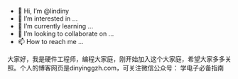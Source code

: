- 👋 Hi, I’m @lindiny
- 👀 I’m interested in ...
- 🌱 I’m currently learning ...
- 💞️ I’m looking to collaborate on ...
- 📫 How to reach me ...

<!---
lindiny/lindiny is a ✨ special ✨ repository because its `README.md` (this file) appears on your GitHub profile.
You can click the Preview link to take a look at your changes.
--->
大家好，我是硬件工程师，编程大家庭，刚开始加入这个大家庭，希望大家多多关照。个人的博客网页是dinyinggzh.com，可关注微信公众号：  学电子必备指南
